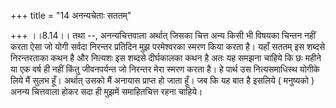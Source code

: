 +++
title = "14 अनन्यचेताः सततम्"

+++
।।8.14।। तथा --, अनन्यचित्तवाला अर्थात् जिसका चित्त अन्य किसी भी विषयका
चिन्तन नहीं करता ऐसा जो योगी सर्वदा निरन्तर प्रतिदिन मुझ परमेश्वरका
स्मरण किया करता है। यहाँ सततम् इस शब्दसे निरन्तरताका कथन है और नित्यशः
इस शब्दसे दीर्घकालका कथन है अतः यह समझना चाहिये कि छः महीने या एक वर्ष
ही नहीं किंतु जीवनपर्यन्त जो निरन्तर मेरा स्मरण करता है। हे पार्थ उस
नित्यसमाधिस्थ योगीके लिये मैं सुलभ हूँ। अर्थात् उसको मैं अनायास प्राप्त
हो जाता हूँ। जब कि यह बात है इसलिये ( मनुष्यको ) अनन्य चित्तवाला होकर
सदा ही मुझमें समाहितचित्त रहना चाहिये।
